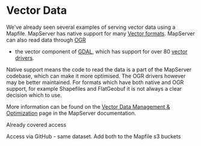 # Vector Data

We've already seen several examples of serving vector data using a Mapfile. MapServer has native support for many 
[Vector formats](https://mapserver.org/input/vector/index.html). MapServer can also read data through [OGR](https://mapserver.org/input/vector/index.html)
- the vector component of [GDAL](https://gdal.org/), which has support for over 80 [vector drivers](https://gdal.org/drivers/vector/index.html).

Native support means the code to read the data is a part of the MapServer codebase, which can make it more optimised. The OGR drivers however
may be better maintained. For formats which have both native and OGR support, for example Shapefiles and FlatGeobuf it is not always a clear decision which to use.

More information can be found on the [Vector Data Management & Optimization](https://mapserver.org/fr/optimization/vector.html) page in the
MapServer documentation.



Already covered access

Access via GitHub - same dataset. Add both to the Mapfile
s3 buckets



